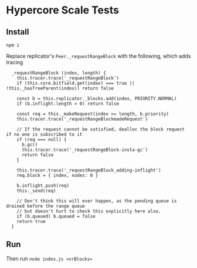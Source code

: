 # Hypercore Scale Tests

## Install
`npm i`

Replace replicator's `Peer._requestRangeBlock` with the following, which adds tracing

```
  _requestRangeBlock (index, length) {
    this.tracer.trace('_requestRangeBlock')
    if (this.core.bitfield.get(index) === true || !this._hasTreeParent(index)) return false

    const b = this.replicator._blocks.add(index, PRIORITY.NORMAL)
    if (b.inflight.length > 0) return false

    const req = this._makeRequest(index >= length, b.priority)
    this.tracer.trace('_requestRangeBlockmadeRequest')

    // If the request cannot be satisfied, dealloc the block request if no one is subscribed to it
    if (req === null) {
      b.gc()
      this.tracer.trace('_requestRangeBlock-insta-gc')
      return false
    }

    this.tracer.trace('_requestRangeBlock_adding-inflight')
    req.block = { index, nodes: 0 }

    b.inflight.push(req)
    this._send(req)

    // Don't think this will ever happen, as the pending queue is drained before the range queue
    // but doesn't hurt to check this explicitly here also.
    if (b.queued) b.queued = false
    return true
  }
```

## Run

Then run
`node index.js <nrBlocks>`

